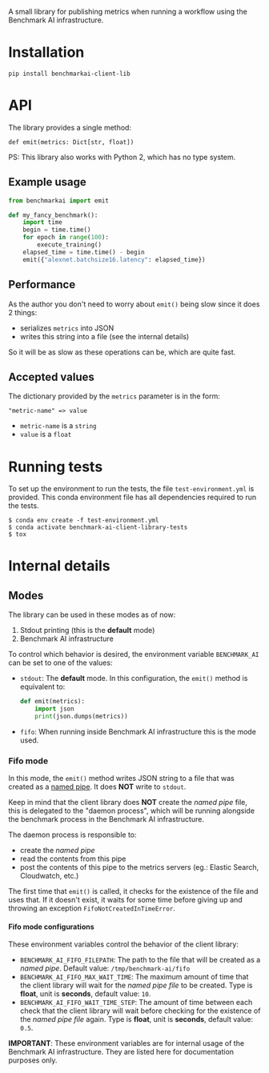 <!---
  Copyright 2019 Amazon.com, Inc. or its affiliates. All Rights Reserved.

  Licensed under the Apache License, Version 2.0 (the "License").
  You may not use this file except in compliance with the License.
  A copy of the License is located at

      http://www.apache.org/licenses/LICENSE-2.0

  or in the "license" file accompanying this file. This file is distributed
  on an "AS IS" BASIS, WITHOUT WARRANTIES OR CONDITIONS OF ANY KIND, either
  express or implied. See the License for the specific language governing
  permissions and limitations under the License.
-->
A small library for publishing metrics when running a workflow using the Benchmark AI infrastructure.

# Installation

```
pip install benchmarkai-client-lib
```

# API

The library provides a single method:

```
def emit(metrics: Dict[str, float])
```

PS: This library also works with Python 2, which has no type system.

## Example usage

```python
from benchmarkai import emit

def my_fancy_benchmark():
    import time
    begin = time.time()
    for epoch in range(100):
        execute_training()
    elapsed_time = time.time() - begin
    emit({"alexnet.batchsize16.latency": elapsed_time})
```

## Performance

As the author you don't need to worry about `emit()` being slow since it does 2 things:

- serializes `metrics` into JSON
- writes this string into a file (see the internal details)

So it will be as slow as these operations can be, which are quite fast.

## Accepted values

The dictionary provided by the `metrics` parameter is in the form:

`"metric-name" => value`

- `metric-name` is a `string`
- `value` is a `float`

# Running tests

To set up the environment to run the tests, the file `test-environment.yml` is provided. This conda environment file
has all dependencies required to run the tests.

```
$ conda env create -f test-environment.yml
$ conda activate benchmark-ai-client-library-tests
$ tox
```

# Internal details

## Modes

The library can be used in these modes as of now:

1. Stdout printing (this is the **default** mode)
1. Benchmark AI infrastructure

To control which behavior is desired, the environment variable `BENCHMARK_AI` can be set to one of the values:

- `stdout`: The **default** mode. In this configuration, the `emit()` method is equivalent to:
    ```python
    def emit(metrics):
        import json
        print(json.dumps(metrics))
    ```

- `fifo`: When running inside Benchmark AI infrastructure this is the mode used.

### Fifo mode

In this mode, the `emit()` method writes JSON string to a file that was created as a 
[named pipe](https://docs.python.org/3.7/library/os.html#os.mkfifo). It does **NOT** write to `stdout`.

Keep in mind that the client library does **NOT** create the *named pipe* file, this is delegated to the
"daemon process", which will be running alongside the benchmark process in the Benchmark AI infrastructure.

The daemon process is responsible to:

- create the *named pipe*
- read the contents from this pipe
- post the contents of this pipe to the metrics servers (eg.: Elastic Search, Cloudwatch, etc.)

The first time that `emit()` is called, it checks for the existence of the file and uses that. If it doesn't exist, it
waits for some time before giving up and throwing an exception `FifoNotCreatedInTimeError`.

#### Fifo mode configurations

These environment variables control the behavior of the client library:

- `BENCHMARK_AI_FIFO_FILEPATH`: The path to the file that will be created as a *named pipe*.
                                Default value: `/tmp/benchmark-ai/fifo`
- `BENCHMARK_AI_FIFO_MAX_WAIT_TIME`: The maximum amount of time that the client library will wait for the
                                     *named pipe file* to be created.
                                     Type is **float**, unit is **seconds**, default value: `10`.
- `BENCHMARK_AI_FIFO_WAIT_TIME_STEP`: The amount of time between each check that the client library will wait before
                                      checking for the existence of the *named pipe file* again.
                                      Type is **float**, unit is **seconds**, default value: `0.5`.

**IMPORTANT**: These environment variables are for internal usage of the Benchmark AI infrastructure. They are listed
               here for documentation purposes only.
